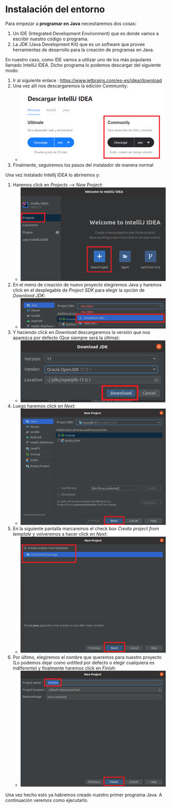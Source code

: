 # Instalación del entorno

Para empezar a **programar en Java** necesitaremos dos cosas:
1. Un IDE (Integrated Development Environment) que es donde vamos a escribir nuestro código o programa.
2. La JDK (Java Development Kit) que es un software que provee herramientas de desarrollo para la creación de programas en Java.

En nuestro caso, como IDE vamos a utilizar uno de los más populares llamado IntelliJ IDEA. Dicho programa lo podemos descargar del siguiente modo:
1. Ir al siguiente enlace : https://www.jetbrains.com/es-es/idea/download
2. Una vez allí nos descargaremos la edición Community:
    * ![Download community](resources/images/1_download_community.png)
3. Finalmente, seguiremos los pasos del instalador de manera normal

Una vez instalado Intellij IDEA lo abriremos y:
1. Haremos click en *Projects* --> *New Project*:
   * ![Projects new Project](resources/images/2_projects_new_project.png)
2. En el menú de creación de nuevo proyecto elegiremos Java y haremos click en el desplegable de *Project SDK* para elegir la opción de *Download JDK*:
   * ![Download JDK](resources/images/3_download_jdk.png)
3. Y haciendo click en *Download* descargaremos la versión que nos aparezca por defecto (Que siempre será la última):
   * ![Download](resources/images/4_download.png)
4. Luego haremos click en *Next*:
   * ![Next](resources/images/5_next.png)
5. En la siguiente pantalla marcaremos el check box *Create project from template* y volveremos a hacer click en *Next*:
   * ![Create project from template](resources/images/6_create_project_from_template.png)
6. Por último, elegiremos el nombre que queremos para nuestro proyecto (Lo podemos dejar como untitled por defecto o elegir cualquiera es indiferente) y finalmente haremos click en *Finish*:
   * ![Project name and finish](resources/images/7_project_name_and_finish.png)

Una vez hecho esto ya habremos creado nuestro primer programa Java. A continuación veremos como ejecutarlo.
